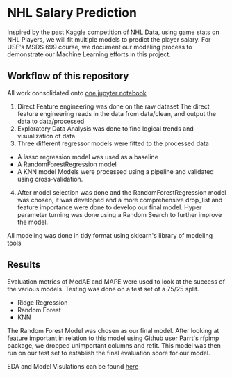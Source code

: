 # NHL Salary Prediction
Inspired by the past Kaggle competition of [NHL Data](https://www.kaggle.com/camnugent/predict-nhl-player-salaries#train.csv), using game stats on NHL Players, we will fit multiple models to predict the player salary. For USF's MSDS 699 course, we document our modeling process to demonstrate our Machine Learning efforts in this project.

## Workflow of this repository
All work consolidated onto [one jupyter notebook](https://github.com/matthewcking312/NHLSalaryPrediction/blob/master/The_Big_One_Final_Project_Notebook.ipynb)
1. Direct Feature engineering was done on the raw dataset
The direct feature engineering reads in the data from data/clean, and output the data to data/processed
2. Exploratory Data Analysis was done to find logical trends and visualization of data
3. Three different regressor models were fitted to the processed data
  - A lasso regression model was used as a baseline
  - A RandomForestRegression model
  - A KNN model
Models were processed using a pipeline and validated using cross-validation.
 
4. After model selection was done and the RandomForestRegression model was chosen, it was developed and a more comprehensive drop_list and feature importance were done to develop our final model. Hyper parameter turning was done using a Random Search to further improve the model.

All modeling was done in tidy format using sklearn's library of modeling tools

## Results

Evaluation metrics of MedAE and MAPE were used to look at the success of the various models. Testing was done on a test set of a 75/25 split.

  - Ridge Regression
  - Random Forest
  - KNN
  
  The Random Forest Model was chosen as our final model. After looking at feature important in relation to this model using Github user Parrt's rfpimp package, we dropped unimportant columns and refit. This model was then run on our test set to establish the final evaluation score for our model.
  
EDA and Model Visulations can be found [here](https://github.com/matthewcking312/NHLSalaryPrediction/tree/master/images)
